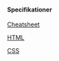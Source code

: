 #### Specifikationer

[Cheatsheet](https://www.w3.org/2009/cheatsheet/)

[HTML](https://html.spec.whatwg.org/multipage/)

[CSS](https://www.w3.org/TR/CSS/)
